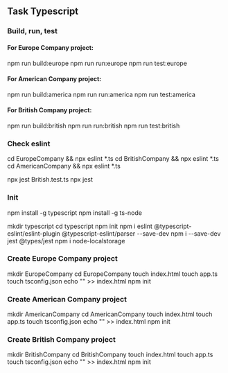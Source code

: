 ## Task Typescript

### Build, run, test

#### For Europe Company project:
npm run build:europe
npm run run:europe
npm run test:europe

#### For American Company project:
npm run build:america
npm run run:america
npm run test:america

#### For British Company project:
npm run build:british
npm run run:british
npm run test:british

### Check eslint
cd EuropeCompany && npx eslint *.ts
cd BritishCompany && npx eslint *.ts
cd AmericanCompany && npx eslint *.ts

npx jest British.test.ts
npx jest

### Init
npm install -g typescript
npm install -g ts-node

mkdir typescript
cd typescript
npm init
npm i eslint @typescript-eslint/eslint-plugin @typescript-eslint/parser --save-dev
npm i --save-dev jest @types/jest
npm i node-localstorage

### Create Europe Company project
mkdir EuropeCompany
cd EuropeCompany
touch index.html
touch app.ts
touch tsconfig.json
echo "<script src='app.js'></script>" >> index.html
npm init

### Create American Company project
mkdir AmericanCompany
cd AmericanCompany
touch index.html
touch app.ts
touch tsconfig.json
echo "<script src='app.js'></script>" >> index.html
npm init

### Create British Company project
mkdir BritishCompany
cd BritishCompany
touch index.html
touch app.ts
touch tsconfig.json
echo "<script src='app.js'></script>" >> index.html
npm init
